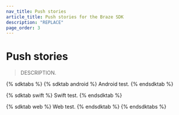 ```yaml
---
nav_title: Push stories
article_title: Push stories for the Braze SDK
description: "REPLACE"
page_order: 3
---
```


# Push stories

> DESCRIPTION.

{% sdktabs %}
{% sdktab android %}
Android test.
{% endsdktab %}

{% sdktab swift %}
Swift test.
{% endsdktab %}

{% sdktab web %}
Web test.
{% endsdktab %}
{% endsdktabs %}
